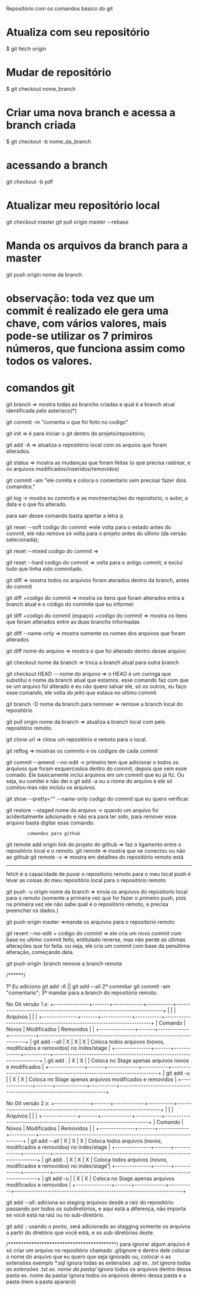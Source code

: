 Repositório com os comandos básico do git

# Atualiza com seu repositório
$ git fetch origin


# Mudar de repositório
$ git checkout nome_branch

# Criar uma nova branch e acessa a branch criada
$ git checkout -b nome_da_branch

# acessando a branch
git checkout -b pdf

# Atualizar meu repositório local
git checkout master
git pull origin master --rebase


# Manda os arquivos da branch para a master
git push origin nome da branch

# observação: toda vez que um commit é realizado ele gera uma chave, com vários valores, mais pode-se utilizar os 7 primiros números, que funciona assim como todos os valores.

# comandos git
git branch => mostra todas as branchs criadas e qual é a branch atual identificada pelo asterisco(*) 

git commit -m "comenta o que foi feito no codigo"

git init => é para iniciar o git dentro do projeto/repositório;

git add -A => atualiza o repositório local com os arquios que foram alterados.

git status => mostra as mudanças que foram feitas (o que precisa rastrear, e os arquivos modificados/inseridos/removidos)

git commit -am "ele comita e coloca o comentario sem precisar fazer dois comandos."

git log -> mostra so commits e as movimentações do repositorio, o autor, a data e o que foi alterado. 

para sair desse comando basta apertar a letra q

git reset --soft codigo do commit =>ele volta para o estado antes do commit, ele não remove só volta para o projeto antes 
do ultimo (da versão selecionada);

git reset --mixed codigo do commit =>

git reset --hard codigo do commit => volta para o antigo commit, e exclui tudo que tinha sido commitado. 

git diff => mostra todos os arquivos foram aterados dentro da branch, antes do commit

git diff +codigo do commit => mostra os itens que foram alterados entra a branch atual e o código do commite que eu informei

git diff +codigo do commit (espaço) +codigo do commit => mostra os itens que foram alterados entre as duas branchs informadas

git diff --name-only => mostra somente os nomes dos arquivos que foram alterados

git diff nome do arquivo => mostra o que foi alterado dentro desse arquivo

git checkout nome da branch => troca a branch atual para outra branch

git checkout HEAD -- nome do arquivo => o HEAD é um curinga que substitui o nome da branch atual que estamos. esse comando faz com que se um arquivo foi alterado e eu não quero salvar ele, só os outros, eu faço esse comando, ele volta do jeito que estava no ultimo commit

git branch -D noma da branch para remover => remove a branch local do repositório

git pull origin nome da branch => atualiza a branch local com pelo repositório remoto.

git clone url => clona um repositório e remoto para o local.

git reflog => mostras os commits e os códigos de cada commit

git commit --amend --no-edit -> primeiro tem que adicionar o todos os arquivos que foram esquercisdoa dentro do commit, depois que vem esse comado. Ele basicamente inclui arquinos em um commit que eu já fiz. Ou seja, eu comitei e não dei o git add -a ou o nome do arquivo e ele só comitou mas não incluiu os arquivos.

git show --pretty="" --name-only codigo do commit que eu quero verificar. 

git restore --staged nome do arquivo -> quando um arquivo foi acidentalmente adicionado e não era para ter sido, para remover esse arquivo basta digitar esse comando.


			comandos para github

git remote add origin link do projeto do github => faz o ligamento entre o repositório local e o remoto.
git remote => mostra que se conectou ou não ao github
git remote -v => mostra em detalhes do repositório remoto está 

*******************
fetch é a capacidade de puxar o repositorio remoto para o meu local
push é levar as coisas do meu repositório local para o repositório remoto

git push -u origin nome da branch => envia os arquivos do repositorio local para o remoto (somente a primeira vez que for fazer o primeiro push, pois na primeira vez ele não sabe qual é o repositório remoto, e precisa preencher os dados.)

git push origin master =>manda os arquivos para o repositorio remoto

git revert --no-edit + codigo do commit => ele cria um novo commit com base no ultimo commit feito, entitulado reverse, mas não perde as utlimas alterações que foi feita.
ou seja, ele cria um commit com base da penultima alteração, começando dela.

git push origin :branch remove a branch remota

/******/

1º Eu adiciono git add -A || git add --all
2º commitar git commit -am "comentario";
3º mandar para a branch do repositório remoto.

No Git versão 1.x:
+---------------+-------+-------------+-----------+------------------------------------------------------------------------+
|               |       |   Arquivos  |           |                                                                        |
+---------------+-------+-------------+-----------+------------------------------------------------------------------------+
| Comando       | Novos | Modificados | Removidos |                                                                        |
+---------------+-------+-------------+-----------+------------------------------------------------------------------------+
| git add --all |   X   |      X      |     X     | Coloca todos arquivos (novos, modificados e removidos) no index/stage  |
+---------------+-------+-------------+-----------+------------------------------------------------------------------------+
| git add .     |   X   |      X      |           | Coloca no Stage apenas arquivos novos e modificados                    |
+---------------+-------+-------------+-----------+------------------------------------------------------------------------+
| git add -u    |       |      X      |     X     | Coloca no Stage apenas arquivos modificados e removidos                |
+---------------+-------+-------------+-----------+------------------------------------------------------------------------+

No Git versão 2.x:
+---------------+-------+-------------+-----------+-----------------------------------------------------------------------+
|               |       |   Arquivos  |           |                                                                       |
+---------------+-------+-------------+-----------+-----------------------------------------------------------------------+
| Comando       | Novos | Modificados | Removidos |                                                                       |
+---------------+-------+-------------+-----------+-----------------------------------------------------------------------+
| git add --all |   X   |      X      |     X     | Coloca todos arquivos (novos, modificados e removidos) no index/stage |
+---------------+-------+-------------+-----------+-----------------------------------------------------------------------+
| git add .     |   X   |      X      |     X     | Coloca todos arquivos (novos, modificados e removidos) no index/stage¹|
+---------------+-------+-------------+-----------+-----------------------------------------------------------------------+
| git add -u    |       |      X      |     X     | Coloca no Stage apenas arquivos modificados e removidos               |
+---------------+-------+-------------+-----------+-----------------------------------------------------------------------+

git add --all: adiciona ao staging arquivos desde a raiz do repositório passando por todos os subdiretórios, e aqui está a diferença, não importa se você está na raiz ou no sub-diretório.

git add .: usando o ponto, será adicionado ao stagging somente os arquivos a partir do diretório que você está, e os sub-diretórios deste.

/******************************************/
para ignorar algum arquivo é só criar um arquivo no repositório chamado .gitignore
e dentro dele colocar o nome do arquivo que eu quero que seja ignorado ou, colocar o as extensões
exemplo *.sql ignora todas as extensões .sql
ex.     *.txt ignora todas as extensões .txt
ex.     nome da pasta/*  ignora todos os arquivos dentro dessa pasta
ex.     nome da pasta/   ignora todos os arquivos dentro dessa pasta e a pasta (nem a pasta aparace)